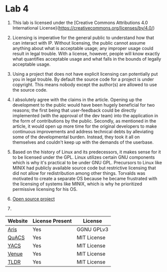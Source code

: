 # Lab 4

1. This lab is licensed under the [Creative Commons Attributions 4.0 International License}(https://creativecommons.org/licenses/by/4.0/)

2. Licensing is imperative for the general public to understand how that can interact with IP. 
Without licensing, the public cannot assume anything about what is acceptable usage; any improper usage could result in legal trouble. With a license, however,
people will know exactly what quantifies acceptable usage and what falls in the bounds of legally acceptable usage.

3. Using a project that does not have explicit licensing can potentially put you in legal trouble. By default the source code for a project
is under copyright. This means nobody except the author(s) are allowed to use the source code. 

4. I absolutely agree with the claims in the article. Opening up the development to the public would have been hugely beneficial for two reasons;
the first being that user-feedback could be directly implemented (with the approval of the dev team) into the application in the form of contributions by the public.
Secondly, as mentioned in the article, it would open up more time for the original developers to make continuous improvements and address technical debts by alleviating some of the developmental burden.
Instead, they took it all on themselves and couldn't keep up with the demands of the userbase. 

5. Based on the history of Linux and its predecessors, it makes sense for it to be licensed under the GPL. Linux utilizes certain GNU components
which is why it's practical to be under GNU GPL. Precursors to Linux like MINIX had publicly available source code but restrictive licensing
that did not allow for redistribution among other things. Torvalds was motivated to create a separate OS because he became frustrated with the licensing
of systems like MINIX, which is why he prioritized permissive licensing for his OS.

6. [Open source project](https://github.com/nishi7409/MetaVSCode)

7.
  | Website                                                          | License Present | License      |
  | ---------------------------------------------------------------- | --------------- | ------------ |
  | [Aris](https://github.com/bram-hub/aris)     | Yes             | GGNU GPLv3      |
  | [QuACS](https://github.com/quacs/quacs)                          | Yes             | MIT License  |
  | [YACS](https://github.com/YACS-RCOS/yacs.n)         | Yes             | MIT License    |
  | [Venue](https://github.com/rcos/venue2)                 | Yes             | MIT License |
  | [TLDR](https://github.com/asingh9//tldr)                    | Yes             | MIT License  |
